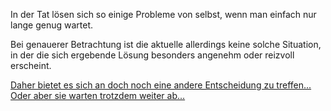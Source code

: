 In der Tat lösen sich so einige Probleme von selbst, wenn man einfach nur lange genug wartet.

Bei genauerer Betrachtung ist die aktuelle allerdings keine solche Situation, in der die sich 
ergebende Lösung besonders angenehm oder reizvoll erscheint. 

[Daher bietet es sich an doch noch eine andere Entscheidung zu treffen...](../ruderboot.md)
[Oder aber sie warten trotzdem weiter ab...](../weiterwarten.md)